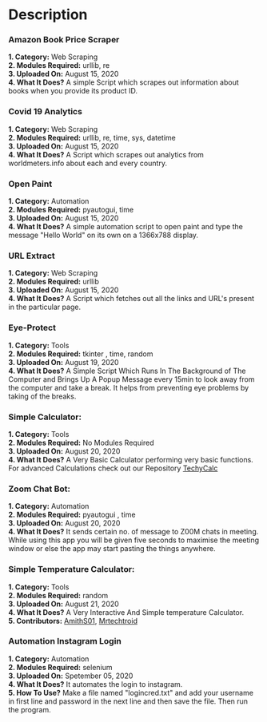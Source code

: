 # Description
### Amazon Book Price Scraper   
**1. Category:** Web Scraping  
**2. Modules Required:** urllib, re  
**3. Uploaded On:** August 15, 2020  
**4. What It Does?** A simple Script which scrapes out information about books when you provide its product ID.  
### Covid 19 Analytics 
**1. Category:** Web Scraping   
**2. Modules Required:** urllib, re, time, sys, datetime  
**3. Uploaded On:** August 15, 2020  
**4. What It Does?** A Script which scrapes out analytics from worldmeters.info about each and every country.
### Open Paint
**1. Category:** Automation  
**2. Modules Required:** pyautogui, time  
**3. Uploaded On:** August 15, 2020  
**4. What It Does?** A simple automation script to open paint and type the message "Hello World" on its own on a 1366x788 display.
### URL Extract 
**1. Category:** Web Scraping  
**2. Modules Required:** urllib  
**3. Uploaded On:** August 15, 2020  
**4. What It Does?** A Script which fetches out all the links and URL's present in the particular page.  
### Eye-Protect 
**1. Category:** Tools  
**2. Modules Required:** tkinter , time, random  
**3. Uploaded On:** August 19, 2020  
**4. What It Does?** A Simple Script Which Runs In The Background of The Computer and Brings Up A Popup Message every 15min to look away from the computer and take a break. It helps from preventing eye problems by taking of the breaks.  
### Simple Calculator:
**1. Category:** Tools  
**2. Modules Required:** No Modules Required  
**3. Uploaded On:** August 20, 2020  
**4. What It Does?**  A Very Basic Calculator performing very basic functions. For advanced Calculations check out our Repository [TechyCalc](https://github.com/mrtechtroid/techycalc)  
### Zoom Chat Bot: 
**1. Category:** Automation  
**2. Modules Required:** pyautogui , time  
**3. Uploaded On:** August 20, 2020  
**4. What It Does?** It sends certain no. of message to Z00M chats in meeting. While using this app you will be given five seconds to maximise the meeting window or else the app may start pasting the things anywhere.  
### Simple Temperature Calculator: 
**1. Category:** Tools  
**2. Modules Required:** random  
**3. Uploaded On:** August 21, 2020   
**4. What It Does?** A Very Interactive And Simple temperature Calculator.    
**5. Contributors:** [AmithS01](https://github.com/AmithS01), [Mrtechtroid](https://github.com/mrtechtroid)   
### Automation Instagram Login
**1. Category:** Automation  
**2. Modules Required:** selenium  
**3. Uploaded On:** Spetember 05, 2020  
**4. What It Does?** It automates the login to instagram.  
**5. How To Use?** Make a file named "logincred.txt" and add your username in first line and password in the next line and then save the file. Then run the program.  
